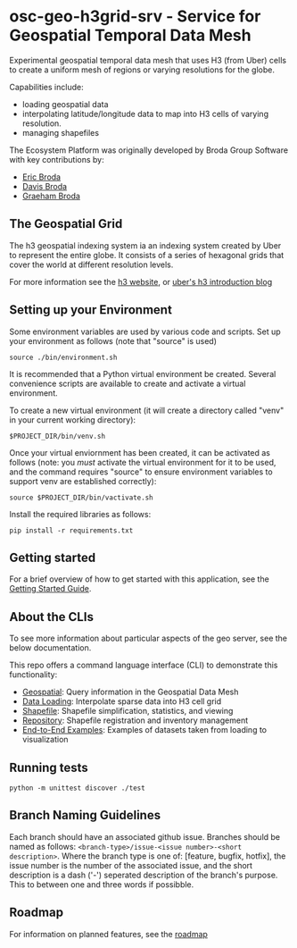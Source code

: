 # osc-geo-h3grid-srv - Service for Geospatial Temporal Data Mesh

Experimental geospatial temporal data mesh that uses
H3 (from Uber) cells to create a uniform mesh of regions
or varying resolutions for the globe.

Capabilities include:
- loading geospatial data
- interpolating latitude/longitude data to map into H3 cells
of varying resolution.
- managing shapefiles

The Ecosystem Platform was originally developed by Broda Group Software
with key contributions by:
- [Eric Broda](https://www.linkedin.com/in/ericbroda/)
- [Davis Broda](https://www.linkedin.com/in/davisbroda/)
- [Graeham Broda](https://www.linkedin.com/in/graeham-broda-3a2294b3/)

## The Geospatial Grid

The h3 geospatial indexing system ia an indexing system created
by Uber to represent the entire globe. It consists of a series of 
hexagonal grids that cover the world at different resolution levels.  

For more information see the [h3 website](https://h3geo.org/), or
[uber's h3 introduction blog](https://www.uber.com/en-CA/blog/h3/)

## Setting up your Environment

Some environment variables are used by various code and scripts.
Set up your environment as follows (note that "source" is used)
~~~~
source ./bin/environment.sh
~~~~

It is recommended that a Python virtual environment be created.
Several convenience scripts are available to create and activate
a virtual environment.

To create a new virtual environment (it will create a directory
called "venv" in your current working directory):
~~~~
$PROJECT_DIR/bin/venv.sh
~~~~

Once your virtual enviornment has been created, it can be activated
as follows (note: you *must* activate the virtual environment
for it to be used, and the command requires "source" to ensure
environment variables to support venv are established correctly):
~~~~
source $PROJECT_DIR/bin/vactivate.sh
~~~~

Install the required libraries as follows:
~~~~
pip install -r requirements.txt
~~~~


## Getting started

For a brief overview of how to get started with this application, see
the [Getting Started Guide](/docs/getting-started.md). 


## About the CLIs

To see more information about particular aspects of the geo server, see
the below documentation.

This repo offers a command language interface (CLI) to demonstrate
this functionality:
- [Geospatial](/docs/README-geospatial.md): Query information in the Geospatial Data Mesh
- [Data Loading](/docs/README-loading.md): Interpolate sparse data into H3 cell grid
- [Shapefile](/docs/README-shapefile.md): Shapefile simplification, statistics, and viewing
- [Repository](/docs/README-repository.md): Shapefile registration and inventory management
- [End-to-End Examples](/docs/README-example.md): Examples of datasets taken from loading to visualization

## Running tests

```
python -m unittest discover ./test
```

## Branch Naming Guidelines

Each branch should have an associated github issue. Branches should be named as follows:
`<branch-type>/issue-<issue number>-<short description>`. Where the branch type is one of: 
[feature, bugfix, hotfix], the issue number is the number of the associated issue, and the 
short description is a dash ('-') seperated description of the branch's purpose. This to between
one and three words if possibble.

## Roadmap

For information on planned features, see the [roadmap](/docs/roadmap.md)